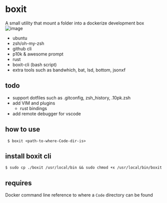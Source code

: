 # boxit 
A small utility that mount a folder into a dockerize development box
![image](https://user-images.githubusercontent.com/1440852/143246991-b47c43cb-a466-4749-8d3a-1d56ef43414c.png)

+ ubuntu 
+ zsh/oh-my-zsh
+ github cli
+ p10k & awesome prompt
+ rust
+ boxit-cli (bash script) 
+ extra tools such as bandwhich, bat, lsd, bottom, jsonxf

## todo
* support dotfiles such as .gitconfig, zsh_history, .10pk.zsh
* add VIM and plugins
  - rust bindings
* add remote debugger for vscode

## how to use
` 
$ boxit <path-to-where-Code-dir-is>
`

## install boxit cli
`
$ sudo cp ./boxit /usr/local/bin && sudo chmod +x /usr/local/bin/boxit
`

## requires

Docker command line
reference to where a `Code` directory can be found

